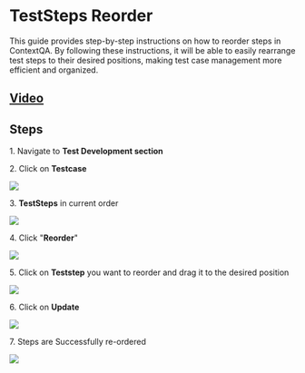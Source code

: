 # TestSteps Reorder

This guide provides step-by-step instructions on how to reorder steps in ContextQA. By following these instructions, it will be able to easily rearrange test steps to their desired positions, making test case management more efficient and organized.

## [Video](https://www.loom.com/share/3dd02f0859f049b8a71227638ec0f9b2?sid=22b6d41f-e1b3-4a93-ad03-9ca327112af4)

## **Steps**

1\. Navigate to **Test Development section**


2\. Click on **Testcase**

![](https://ajeuwbhvhr.cloudimg.io/colony-recorder.s3.amazonaws.com/files/2024-02-28/e9a4311e-9b38-4027-afcf-faef5a14e48a/ascreenshot.jpeg?tl_px=117,0&br_px=1192,600&force_format=png&wat_scale=95&wat=1&wat_opacity=0.7&wat_gravity=northwest&wat_url=https://colony-recorder.s3.us-west-1.amazonaws.com/images/watermarks/FB923C_standard.png&wat_pad=502,212)


3\. **TestSteps** in current order

![](https://ajeuwbhvhr.cloudimg.io/colony-recorder.s3.amazonaws.com/files/2024-02-28/fed19841-0f06-45be-885a-dbb786e791cf/ascreenshot.jpeg?tl_px=0,209&br_px=1075,810&force_format=png&wat_scale=95&wat=1&wat_opacity=0.7&wat_gravity=northwest&wat_url=https://colony-recorder.s3.us-west-1.amazonaws.com/images/watermarks/FB923C_standard.png&wat_pad=120,265)


4\. Click "**Reorder**"

![](https://ajeuwbhvhr.cloudimg.io/colony-recorder.s3.amazonaws.com/files/2024-02-28/3375df19-09a8-448a-b299-feeaf3492a60/ascreenshot.jpeg?tl_px=844,0&br_px=1920,600&force_format=png&wat_scale=95&wat=1&wat_opacity=0.7&wat_gravity=northwest&wat_url=https://colony-recorder.s3.us-west-1.amazonaws.com/images/watermarks/FB923C_standard.png&wat_pad=915,172)


5\. Click on **Teststep** you want to reorder and drag it to the desired position

![](https://ajeuwbhvhr.cloudimg.io/colony-recorder.s3.amazonaws.com/files/2024-02-28/7791b29d-57c9-4270-a573-f7583f439aca/ascreenshot.jpeg?tl_px=0,237&br_px=1075,838&force_format=png&wat_scale=95&wat=1&wat_opacity=0.7&wat_gravity=northwest&wat_url=https://colony-recorder.s3.us-west-1.amazonaws.com/images/watermarks/FB923C_standard.png&wat_pad=128,265)


6\. Click on **Update**

![](https://ajeuwbhvhr.cloudimg.io/colony-recorder.s3.amazonaws.com/files/2024-02-29/4206e4e5-e5bf-477a-b711-7b5c421e4a24/user_cropped_screenshot.jpeg?tl_px=844,0&br_px=1920,600&force_format=png&wat_scale=95&wat=1&wat_opacity=0.7&wat_gravity=northwest&wat_url=https://colony-recorder.s3.us-west-1.amazonaws.com/images/watermarks/FB923C_standard.png&wat_pad=940,152)


7\. Steps are Successfully re-ordered

![](https://ajeuwbhvhr.cloudimg.io/colony-recorder.s3.amazonaws.com/files/2024-02-28/24f865b9-44bd-4dd1-a43f-68ddf66ad07e/ascreenshot.jpeg?tl_px=122,40&br_px=1498,809&force_format=png&width=1120.0&wat=1&wat_opacity=0.7&wat_gravity=northwest&wat_url=https://colony-recorder.s3.us-west-1.amazonaws.com/images/watermarks/FB923C_standard.png&wat_pad=524,277)


